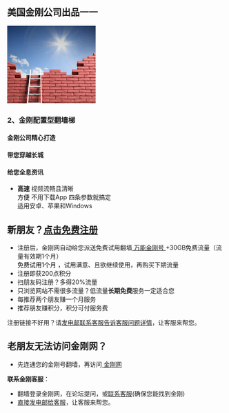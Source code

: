 ## 美国金刚公司出品一一

![image](l-w-s-athird.png)
### 2、金刚配置型翻墙梯

####  金刚公司精心打造
####     带您穿越长城
####     给您全息资讯

* **高速** 视频流畅且清晰<br>
<font color="Black">方便 </font>不用下载App 四条参数就搞定<br>
适用安卓、苹果和Windows <br>
    
## 新朋友？[点击免费注册](https://myfasttrack.org/midman/testfm.php)
* 注册后，金刚网自动给您派送免费试用翻墙[ 万能金刚号 ](https://a2zitpro.github.io/web/万能金刚号)+30GB免费流量（流量有效期1个月）<br>
<font color="Black">免费试用1个月 </font>，试用满意、且欲继续使用，再购买下期流量<br>
* 注册即获200点积分
* 扫朋友码注册？多得20%流量
* 只浏览网站不需很多流量？低流量**长期免费**服务一定适合您
* 每推荐两个朋友赚一个月服务
* 推荐朋友赚积分，积分可付服务费

注册链接不好用？请[发电邮联系客服告诉客服问题详情](mailto:cs@a2zitpro.com)，让客服来帮您。

## 老朋友无法访问金刚网？
* 先连通您的金刚号翻墙，再访问[ 金刚网 ](https://atozitpro.net/zh)   

**联系金刚客服**：
  * 翻墙登录金刚网，在论坛提问，或[联系客服](https://www.atozitpro.net/zh/contact-us/)(确保您能找到金刚)
  * [直接发电邮给客服](mailto:cs@a2zitpro.com)，让客服来帮您。
